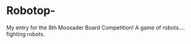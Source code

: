 Robotop-
========

My entry for the 8th Moosader Board Competition! A game of robots.... fighting robots.